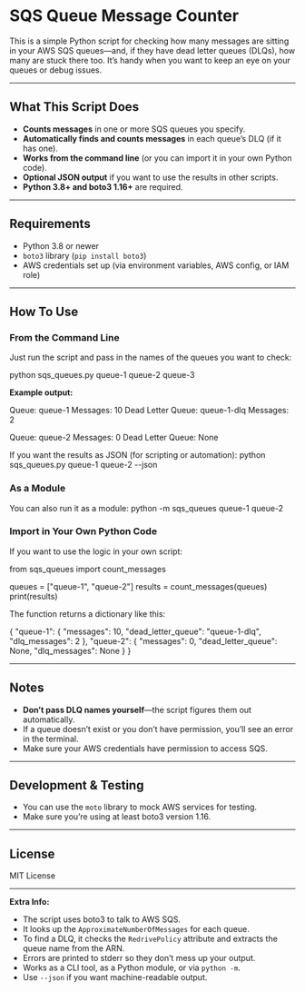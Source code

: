 # SQS Queue Message Counter

This is a simple Python script for checking how many messages are sitting in your AWS SQS queues—and, if they have dead letter queues (DLQs), how many are stuck there too. It’s handy when you want to keep an eye on your queues or debug issues.

---

## What This Script Does

- **Counts messages** in one or more SQS queues you specify.
- **Automatically finds and counts messages** in each queue’s DLQ (if it has one).
- **Works from the command line** (or you can import it in your own Python code).
- **Optional JSON output** if you want to use the results in other scripts.
- **Python 3.8+ and boto3 1.16+** are required.

---

## Requirements

- Python 3.8 or newer
- `boto3` library (`pip install boto3`)
- AWS credentials set up (via environment variables, AWS config, or IAM role)

---

## How To Use

### From the Command Line

Just run the script and pass in the names of the queues you want to check:

python sqs_queues.py queue-1 queue-2 queue-3

**Example output:**

Queue: queue-1
Messages: 10
Dead Letter Queue: queue-1-dlq
Messages: 2

Queue: queue-2
Messages: 0
Dead Letter Queue: None

If you want the results as JSON (for scripting or automation):
python sqs_queues.py queue-1 queue-2 --json

### As a Module

You can also run it as a module:
python -m sqs_queues queue-1 queue-2


### Import in Your Own Python Code

If you want to use the logic in your own script:

from sqs_queues import count_messages

queues = ["queue-1", "queue-2"]
results = count_messages(queues)
print(results)


The function returns a dictionary like this:

{
"queue-1": {
"messages": 10,
"dead_letter_queue": "queue-1-dlq",
"dlq_messages": 2
},
"queue-2": {
"messages": 0,
"dead_letter_queue": None,
"dlq_messages": None
}
}


---

## Notes

- **Don’t pass DLQ names yourself**—the script figures them out automatically.
- If a queue doesn’t exist or you don’t have permission, you’ll see an error in the terminal.
- Make sure your AWS credentials have permission to access SQS.

---

## Development & Testing

- You can use the `moto` library to mock AWS services for testing.
- Make sure you’re using at least boto3 version 1.16.

---

## License

MIT License

---

**Extra Info:**  
- The script uses boto3 to talk to AWS SQS.
- It looks up the `ApproximateNumberOfMessages` for each queue.
- To find a DLQ, it checks the `RedrivePolicy` attribute and extracts the queue name from the ARN.
- Errors are printed to stderr so they don’t mess up your output.
- Works as a CLI tool, as a Python module, or via `python -m`.
- Use `--json` if you want machine-readable output.
